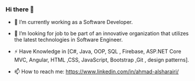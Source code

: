 ### Hi there 👋

- 🔭  I’m currently working as a Software Developer.
- 🤔  I’m looking for job to be part of an innovative organization that utilizes the latest technologies in Software Engineer.
- ⚡  Have Knowledge in [C#, Java, OOP, SQL , Firebase, ASP.NET Core MVC, Angular, HTML ,CSS, JavaScript, Bootstrap ,Git , design patterns].

- 📫 How to reach me: https://www.linkedin.com/in/ahmad-alsharairi/

